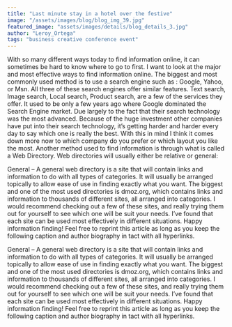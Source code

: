 ```yaml
---
title: "Last minute stay in a hotel over the festive"
image: "/assets/images/blog/blog_img_39.jpg"
featured_image: "assets/images/details/blog_details_3.jpg"
author: "Leroy_Ortega"
tags: "business creative conference event"
---
```


With so many different ways today to find information online, it can sometimes be hard to know where to go to first. I want to look at the major and most effective ways to find information online. The biggest and most commonly used method is to use a search engine such as : Google, Yahoo, or Msn. All three of these search engines offer similar features. Text search, Image search, Local search, Product search, are a few of the services they offer. It used to be only a few years ago where Google dominated the Search Engine market. Due largely to the fact that their search technology was the most advanced. Because of the huge investment other companies have put into their search technology, it’s getting harder and harder every day to say which one is really the best. With this in mind I think it comes down more now to which company do you prefer or which layout you like the most. Another method used to find information is through what is called a Web Directory. Web directories will usually either be relative or general:

General – A general web directory is a site that will contain links and information to do with all types of categories. It will usually be arranged topically to allow ease of use in finding exactly what you want. The biggest and one of the most used directories is dmoz.org, which contains links and information to thousands of different sites, all arranged into categories. I would recommend checking out a few of these sites, and really trying them out for yourself to see which one will be suit your needs. I’ve found that each site can be used most effectively in different situations. Happy information finding! Feel free to reprint this article as long as you keep the following caption and author biography in tact with all hyperlinks.

General – A general web directory is a site that will contain links and information to do with all types of categories. It will usually be arranged topically to allow ease of use in finding exactly what you want. The biggest and one of the most used directories is dmoz.org, which contains links and information to thousands of different sites, all arranged into categories. I would recommend checking out a few of these sites, and really trying them out for yourself to see which one will be suit your needs. I’ve found that each site can be used most effectively in different situations. Happy information finding! Feel free to reprint this article as long as you keep the following caption and author biography in tact with all hyperlinks.